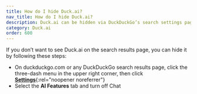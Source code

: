 ```yaml
---
title: How do I hide Duck.ai?
nav_title: How do I hide Duck.ai?
description: Duck.ai can be hidden via DuckDuckGo’s search settings page.
category: Duck.ai
order: 600
---
```


If you don’t want to see Duck.ai on the search results page, you can hide it by following these steps:

-   On duckduckgo.com or any DuckDuckGo search results page, click the three-dash menu in the upper right corner, then click [**Settings**](https://duckduckgo.com/settings#aifeatures){:rel="noopener noreferrer"}
-   Select the **AI Features** tab and turn off Chat
